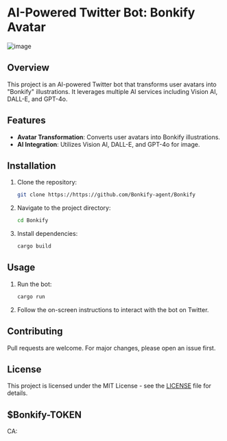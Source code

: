 # AI-Powered Twitter Bot: Bonkify Avatar
![image](https://github.com/user-attachments/assets/830e74a5-87fb-46f6-8e5a-2f3a8727b92f)

## Overview
This project is an AI-powered Twitter bot that transforms user avatars into "Bonkify" illustrations. It leverages multiple AI services including Vision AI, DALL-E, and GPT-4o.

## Features
- **Avatar Transformation**: Converts user avatars into Bonkify illustrations.
- **AI Integration**: Utilizes Vision AI, DALL-E, and GPT-4o for image.

## Installation
1. Clone the repository:
   ```bash
   git clone https://https://github.com/Bonkify-agent/Bonkify
   ```
2. Navigate to the project directory:
   ```bash
   cd Bonkify
   ```
3. Install dependencies:
   ```bash
   cargo build
   ```

## Usage
1. Run the bot:
   ```bash
   cargo run
   ```
2. Follow the on-screen instructions to interact with the bot on Twitter.

## Contributing
Pull requests are welcome. For major changes, please open an issue first.

## License
This project is licensed under the MIT License - see the [LICENSE](LICENSE) file for details.

## $Bonkify-TOKEN
CA:
